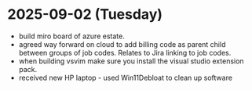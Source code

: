 # 2025-09-02 (Tuesday)

- build miro board of azure estate.
- agreed way forward on cloud to add billing code as parent child between groups of job codes.  Relates to Jira linking to job codes.
- when building vsvim make sure you install the visual studio extension pack.
- received new HP laptop - used Win11Debloat to clean up software